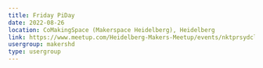 ```yaml
---
title: Friday PiDay
date: 2022-08-26
location: CoMakingSpace (Makerspace Heidelberg), Heidelberg
link: https://www.meetup.com/Heidelberg-Makers-Meetup/events/nktprsydclbjc/
usergroup: makershd
type: usergroup
---
```

